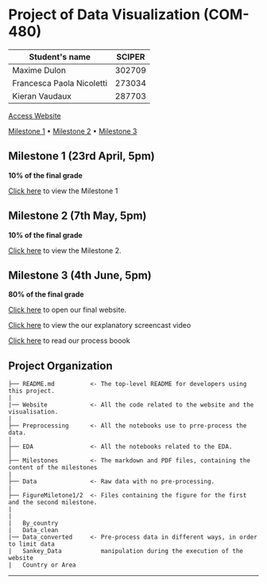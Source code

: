 # Project of Data Visualization (COM-480)

| Student's name | SCIPER |
| -------------- | ------ |
|Maxime Dulon|302709|
|Francesca Paola Nicoletti |273034|
| Kieran Vaudaux| 287703|

[Access Website](https://com-480-data-visualization.github.io/datavis-project-2022-NoMoreBarPlots/Website/index.html)

[Milestone 1](#milestone-1) • [Milestone 2](#milestone-2) • [Milestone 3](#milestone-3)

## Milestone 1 (23rd April, 5pm)

**10% of the final grade**

[Click here](./Milestones/Milestone1.md) to view the Milestone 1

## Milestone 2 (7th May, 5pm)

**10% of the final grade**

[Click here](./Milestones/Milestone2.md) to view the Milestone 2.

## Milestone 3 (4th June, 5pm)

**80% of the final grade**

[Click here](https://com-480-data-visualization.github.io/datavis-project-2022-NoMoreBarPlots/Website/index.html) to open our final website.

[Click here](https://drive.google.com/file/d/1qm9KdHp3C9BN-af7xbv9vegChlv6bq12/view?usp=sharing) to view the our explanatory screencast video

[Click here](./Milestones/Process_book_NoMoreBarPlots.pdf) to read our process boook

## Project Organization

    ├── README.md          <- The top-level README for developers using this project.
    |
    |── Website            <- All the code related to the website and the visualisation.
    |
    ├── Preprocessing      <- All the notebooks use to prre-process the data.
    |
    ├── EDA                <- All the notebooks related to the EDA.
    │
    ├── Milestones         <- The markdown and PDF files, containing the content of the milestones
    |
    ├── Data               <- Raw data with no pre-processing.
    |
    ├── FigureMiletone1/2  <- Files containing the figure for the first and the second milestone.
    |
    |
    |   By_country
    |   Data_clean
    |── Data_converted     <- Pre-process data in different ways, in order to limit data 
    |   Sankey_Data           manipulation during the execution of the website
    |   Country or Area

---

